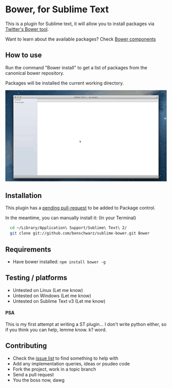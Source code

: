 # Bower, for Sublime Text

This is a plugin for Sublime text, it will allow you to install packages via [Twitter's Bower tool](http://twitter.github.com/bower/).

Want to learn about the available packages? Check [Bower components](http://sindresorhus.com/bower-components/) 

## How to use

Run the command "Bower install" to get a list of packages from the canonical bower repository.

Packages will be installed the current working directory. 

![Demo of plugin in action](sublime-plugin.gif)

## Installation

This plugin has a [pending pull-request](https://github.com/wbond/package_control_channel/pull/1219) to be added to Package control. 

In the meantime, you can manually install it: (In your Terminal)

```bash
  cd ~/Library/Application\ Support/Sublime\ Text\ 2/
  git clone git://github.com/benschwarz/sublime-bower.git Bower
```

## Requirements

* Have bower installed: `npm install bower -g`

## Testing / platforms

* Untested on Linux (Let me know)
* Untested on Windows (Let me know)
* Untested on Sublime Text v3 (Let me know)

#### PSA
This is my first attempt at writing a ST plugin… I don't write python either, so if you think you can help, lemme know. k? word.

## Contributing

* Check the [issue list](https://github.com/benschwarz/sublime-bower/issues) to find something to help with
* Add any implementation queries, ideas or psudeo code
* Fork the project, work in a topic branch
* Send a pull request
* You the boss now, dawg
